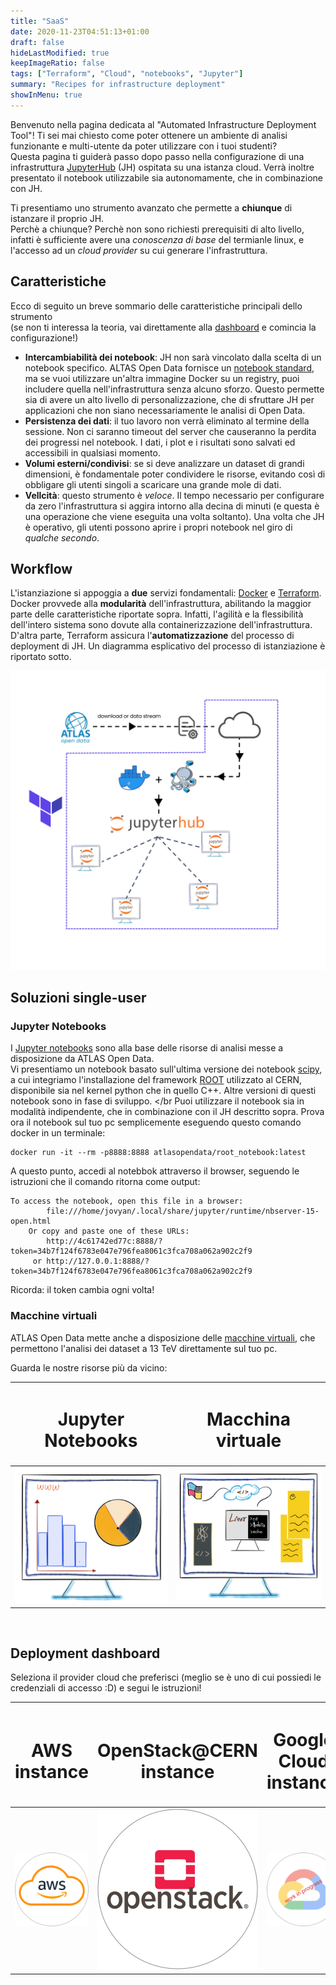 ```yaml
---
title: "SaaS"
date: 2020-11-23T04:51:13+01:00
draft: false
hideLastModified: true
keepImageRatio: false
tags: ["Terraform", "Cloud", "notebooks", "Jupyter"]
summary: "Recipes for infrastructure deployment"
showInMenu: true
---
```



Benvenuto nella pagina dedicata al "Automated Infrastructure Deployment Tool"!
Ti sei mai chiesto come poter ottenere un ambiente di analisi funzionante e multi-utente da poter utilizzare con i tuoi studenti?</br>
Questa pagina ti guiderà passo dopo passo nella configurazione di una infrastruttura [JupyterHub](https://jupyter.org/hub) (JH) ospitata su una istanza cloud. Verrà inoltre presentato il notebook utilizzabile sia autonomamente, che in combinazione con JH.

Ti presentiamo uno strumento avanzato che permette a **chiunque** di istanzare il proprio JH. </br>
Perchè a chiunque? Perchè non sono richiesti prerequisiti di alto livello, infatti è sufficiente avere una _conoscenza di base_ del termianle linux, e l'accesso ad un _cloud provider_ su cui generare l'infrastruttura.


## Caratteristiche

Ecco di seguito un breve sommario delle caratteristiche principali dello strumento </br>
(se non ti interessa la teoria, vai direttamente alla [dashboard](#deployment-dashboard) e comincia la configurazione!)

* **Intercambiabilità dei notebook**: JH non sarà vincolato dalla scelta di un notebook specifico. ALTAS Open Data fornisce un [notebook standard](#single-user-solutions), ma se vuoi utilizzare un'altra immagine Docker su un registry, puoi includere quella nell'infrastruttura senza alcuno sforzo. Questo permette sia di avere un alto livello di personalizzazione, che di sfruttare JH per applicazioni che non siano necessariamente le analisi di Open Data.
* **Persistenza dei dati**: il tuo lavoro non verrà eliminato al termine della sessione. Non ci saranno timeout del server che causeranno la perdita dei progressi nel notebook. I dati, i plot e i risultati sono salvati ed accessibili in qualsiasi momento.
* **Volumi esterni/condivisi**: se si deve analizzare un dataset di grandi dimensioni, è fondamentale poter condividere le risorse, evitando così di obbligare gli utenti singoli a scaricare una grande mole di dati.
* **Vellcità**: questo strumento è _veloce_. Il tempo necessario per configurare da zero l'infrastruttura si aggira intorno alla decina di minuti (e questa è una operazione che viene eseguita una volta soltanto). Una volta che JH è operativo, gli utenti possono aprire i propri notebook nel giro di _qualche secondo_.

## Workflow

L'istanziazione si appoggia a **due** servizi fondamentali: [Docker](https://www.docker.com/) e [Terraform](https://www.terraform.io/). </br>
Docker provvede alla **modularità** dell'infrastruttura, abilitando la maggior parte delle caratteristiche riportate sopra. Infatti, l'agilità e la flessibilità dell'intero sistema sono dovute alla containerizzazione dell'infrastruttura. D'altra parte, Terraform assicura l'**automatizzazione** del processo di deployment di JH. Un diagramma esplicativo del processo di istanziazione è riportato sotto.

![](./images/workflow.png)

## Soluzioni single-user

### Jupyter Notebooks
I [Jupyter notebooks](https://jupyter.org/) sono alla base delle risorse di analisi messe a disposizione da ATLAS Open Data. </br>
Vi presentiamo un notebook basato sull'ultima versione dei notebook [scipy](https://hub.docker.com/r/jupyter/scipy-notebook), a cui integriamo l'installazione del framework [ROOT](https://root.cern/) utilizzato al CERN, disponibile sia nel kernel python che in quello C++. Altre versioni di questi notebook sono in fase di sviluppo. </br
Puoi utilizzare il notebook sia in modalità indipendente, che in combinazione con il JH descritto sopra. Prova ora il notebook sul tuo pc semplicemente eseguendo questo comando docker in un terminale:
```
docker run -it --rm -p8888:8888 atlasopendata/root_notebook:latest
```
A questo punto, accedi al notebbok attraverso il browser, seguendo le istruzioni che il comando ritorna come output:
```
To access the notebook, open this file in a browser:
        file:///home/jovyan/.local/share/jupyter/runtime/nbserver-15-open.html
    Or copy and paste one of these URLs:
        http://4c61742ed77c:8888/?token=34b7f124f6783e047e796fea8061c3fca708a062a902c2f9
     or http://127.0.0.1:8888/?token=34b7f124f6783e047e796fea8061c3fca708a062a902c2f9
```
Ricorda: il token cambia ogni volta!
### Macchine virtuali
ATLAS Open Data mette anche a disposizione delle [macchine virtuali](http://opendata.atlas.cern/release/2020/documentation/vm/index.html), che permettono l'analisi dei dataset a 13 TeV direttamente sul tuo pc.

Guarda le nostre risorse più da vicino:

| <h1><b>Jupyter Notebooks</b></h1> | <h1><b>Macchina virtuale</b></h1> |
|        :---:        |        :---:       |
| [![JN](./images/jn.png)](https://hub.docker.com/r/atlasopendata/root_notebook) | [![VM](./images/vm.png)](http://opendata.atlas.cern/release/2020/documentation/vm/index.html) |

&nbsp;

## Deployment dashboard

Seleziona il provider cloud che preferisci (meglio se è uno di cui possiedi le credenziali di accesso :D) e segui le istruzioni!

| <h1><b>AWS instance</b></h1> | <h1><b>OpenStack@CERN instance</b></h1> | <h1><b>Google Cloud instance</b></h1> |
|        :---:        |        :---:       |        :---:       |
| [![AWS](./images/Amazon-Web-Services-AWS-Logo.png)](https://gitlab.cern.ch/atlas-open-data-iac-qt-2021/aws_automated_jh_deployment/-/blob/master/README.md) | [![openstack](./images/OpenStack-Logo-Vertical.png)](https://gitlab.cern.ch/atlas-open-data-iac-qt-2021/automated_jh_deployment/-/blob/master/README.md) | [![google](./images/Google-Cloud-Emblem_work_in_progress.png)]()|



